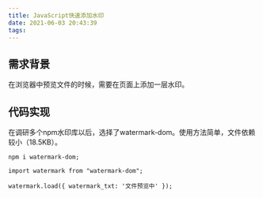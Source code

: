 ```yaml
---
title: JavaScript快速添加水印
date: 2021-06-03 20:43:39
tags:
---
```


## 需求背景

在浏览器中预览文件的时候，需要在页面上添加一层水印。

## 代码实现

在调研多个npm水印库以后，选择了watermark-dom。使用方法简单，文件依赖较小（18.5KB）。

```
npm i watermark-dom;

import watermark from "watermark-dom";

watermark.load({ watermark_txt: '文件预览中' });
```
